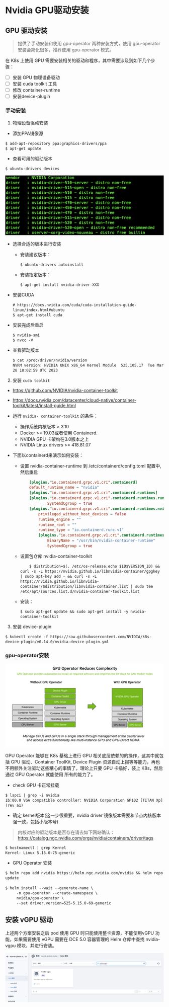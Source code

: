 # Nvidia GPU驱动安装

## GPU 驱动安装

> 提供了手动安装和使用 gpu-operator 两种安装方式，使用 gpu-operator 安装会简化很多，推荐使用 gpu-operator 模式。

在 K8s 上使用 GPU 需要安装相关的驱动和程序，其中需要涉及到如下几个步骤：

- [ ] 安装 GPU 物理设备驱动
- [ ] 安装 cuda toolkit 工具
- [ ] 修改 container-runtime
- [ ] 安装device-plugin

### 手动安装
1. 物理设备驱动安装

- 添加PPA镜像源
``` shell
$ add-apt-repository ppa:graphics-drivers/ppa
$ apt-get update
```
            
- 查看可用的驱动版本
```shell
$ ubuntu-drivers devices
```
![Alt text](image.png)
         
- 选择合适的版本进行安装    
    - 安装建议版本：
        ```shell
        $ ubuntu-drivers autoinstall
        ```
    - 安装指定版本：

        ```shell
        $ apt-get install nvidia-driver-XXX
        ```
     
- 安装CUDA
    ```shell
    # https://docs.nvidia.com/cuda/cuda-installation-guide-linux/index.html#ubuntu
    $ apt-get install cuda
    ```

- 安装完成后重启
    ```shell
    $ nvidia-smi
    $ nvcc -V
    ```

- 查看驱动版本
    ```shell
    $ cat /proc/driver/nvidia/version
    NVRM version: NVIDIA UNIX x86_64 Kernel Module  525.105.17  Tue Mar 28 18:02:59 UTC 2023
    ```
    
2. 安装 `cuda toolkit`

- https://github.com/NVIDIA/nvidia-container-toolkit
- https://docs.nvidia.com/datacenter/cloud-native/container-toolkit/latest/install-guide.html

- 运行 `nvidia- container-toolkit` 的条件：

    - 操作系统内核版本 > 3.10
    - Docker >= 19.03或者使用 Containerd.
    - NVIDIA GPU 卡架构在3.0版本之上
    - NVIDIA Linux drivers >= 418.81.07 

- 下面以containerd来演示如何安装：

  - 设置 nvidia-container-runtime 到 /etc/containerd/config.toml 配置中,然后重启
    ```toml
        [plugins."io.containerd.grpc.v1.cri".containerd]
        default_runtime_name = "nvidia"
        [plugins."io.containerd.grpc.v1.cri".containerd.runtimes]
        [plugins."io.containerd.grpc.v1.cri".containerd.runtimes.runc.options]
                SystemdCgroup = true
        [plugins."io.containerd.grpc.v1.cri".containerd.runtimes.nvidia]
            privileged_without_host_devices = false
            runtime_engine = ""
            runtime_root = ""
            runtime_type = "io.containerd.runc.v1"
            [plugins."io.containerd.grpc.v1.cri".containerd.runtimes.nvidia.options]
                BinaryName = "/usr/bin/nvidia-container-runtime"
                SystemdCgroup = true
    ```
    
   - 设置包仓库 nvidia-container-toolkit 
        ```shell
            $ distribution=$(. /etc/os-release;echo $ID$VERSION_ID) && curl -s -L https://nvidia.github.io/libnvidia-container/gpgkey | sudo apt-key add - && curl -s -L https://nvidia.github.io/libnvidia-container/$distribution/libnvidia-container.list | sudo tee /etc/apt/sources.list.d/nvidia-container-toolkit.list
        ```
       
    - 安装：
        ```shell
        $ sudo apt-get update && sudo apt-get install -y nvidia-container-toolkit
        ```
        
3. 安装 device-plugin

```shell
$ kubectl create -f https://raw.githubusercontent.com/NVIDIA/k8s-device-plugin/v0.14.0/nvidia-device-plugin.yml
```
   
### gpu-operator安装
    
![Alt text](image-1.png)

 GPU Operator 能够在 K8s 基础上进行 GPU 相关底层依赖的的操作，这其中就包括 GPU 驱动、Container ToolKit, Device Plugin 资源自动上报等等能力，再也不用额外关注驱动这些糟心的事情了，理论上只要 GPU 卡插好，装上 K8s，然后通过 GPU Operator 就能使用 所有的能力了。

- check GPU 卡正常挂载
```shell
$ lspci | grep -i nvidia
1b:00.0 VGA compatible controller: NVIDIA Corporation GP102 [TITAN Xp] (rev a1)
```

- 确定 kernel版本(这一步很重要，nvidia driver 镜像版本需要和节点内核版本强一致，包括小版本号)
> 内核对应的驱动版本是否存在请去如下网站确认：https://catalog.ngc.nvidia.com/orgs/nvidia/containers/driver/tags
```shell
$ hostnamectl | grep Kernel
Kernel: Linux 5.15.0-75-generic
```
- GPU Operator 安装
```shell
$ helm repo add nvidia https://helm.ngc.nvidia.com/nvidia && helm repo update

$ helm install --wait --generate-name \
     -n gpu-operator --create-namespace \
     nvidia/gpu-operator \
     --set driver.version=525-5.15.0-69-generic

```

## 安装 vGPU 驱动

上述两个方案安装之后 pod 使用 GPU 时只能使用整卡资源，不能使用vGPU 功能，如果需要使用 vGPU 需要在 DCE 5.0 容器管理的 Helm 仓库中查找 nvidia-vgpu 模块，并进行安装。

![Alt text](image-2.png)
